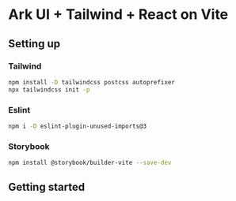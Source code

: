 # Ark UI + Tailwind + React on Vite

## Setting up

### Tailwind

```sh
npm install -D tailwindcss postcss autoprefixer
npx tailwindcss init -p
```

### Eslint

```sh
npm i -D eslint-plugin-unused-imports@3
```

### Storybook

```sh
npm install @storybook/builder-vite --save-dev
```

## Getting started
